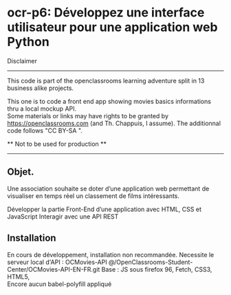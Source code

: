# ocr-p6: Développez une interface utilisateur pour une application web Python

Disclaimer

---

This code is part of the openclassrooms learning adventure split in 13 business alike projects.  
  
  
This one is to code a front end app showing movies basics informations thru a local mockup API.  
Some materials or links may have rights to be granted by https://openclassrooms.com (and Th. Chappuis, I assume). 
The additionnal code follows "CC BY-SA ".
  
** Not to be used for production **  


---
## Objet.  

Une association souhaite se doter d’une application web permettant de visualiser en temps réel un classement de films intéressants.


Développer la partie Front-End d’une application avec HTML, CSS et JavaScript
Interagir avec une API REST

## Installation

En cours de développement, installation non recommandée.
Necessite le serveur local d'API : OCMovies-API @/OpenClassrooms-Student-Center/OCMovies-API-EN-FR.git
Base : JS sous firefox 96, Fetch, CSS3, HTML5,  
Encore aucun babel-polyfill appliqué